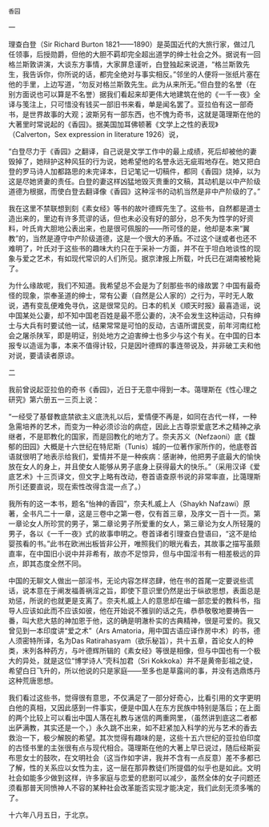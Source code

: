    香园 

   一

   理查白登（Sir Richard Burton 1821——1890）是英国近代的大旅行家，做过几任领事，后授勋爵，但他的大胆不羁却完全超出道学的绅士社会之外。据说有一回格兰斯敦讲演，大谈东方事情，大家屏息谨听，白登独起来说道，“格兰斯敦先生，我告诉你，你所说的话，都完全绝对与事实相反。”邻坐的人便将一张纸片塞在他的手里，上边写道，“勿反对格兰斯敦先生。此为从来所无。”但白登的名誉（在别方面说也可以算是不名誉）据我们看起来却更伟大地建筑在他的《一千一夜》全译与笺注上，只可惜没有钱买一部旧书来看，单是闻名罢了。亚拉伯有这一部奇书，是世界故事的大观；波斯另有一部东西，也不愧为奇书，这就是蔼理斯在他的大著里时常说起的《香园》。据美国加耳佛顿著《文学上之性的表现》（Calverton，Sex expression in literature 1926）说，

   “白登尽力于《香园》之翻译，自己说是文学工作中的最上成绩，死后却被他的妻毁掉了，她辩护这种风狂的行为说，她希望他的名誉永远无疵瑕地存在。她又把白登的罗马诗人加都路思的未完译本，日记笔记一切稿件，都同《香园》烧掉，以为这是尽她贤妻的责任。白登的妻这样凶猛地毁灭贵重的文稿，其动机是以中产阶级道德为根据，而使白登去翻译像《香园》这种淫书的动机当然是非中产阶级的了。”

   我在这里不禁联想到刻《素女经》等书的故叶德辉先生了。这些书，自然都是道士造出来的，里边有许多荒谬的话，但也未必没有好的部分，总不失为性学的好资料，叶氏肯大胆地公表出来，也是很可佩服的——所可怪的是，他却是本来“翼教”的，当然是遵守中产阶级道德，这是一个很大的矛盾。不过这个谜或者也还不难明了，叶氏对于这些书的趣味大约只在于采补一方面，并不在于坦白地谈性的现象与爱之艺术，有如现代常识的人们所见。据京津报上所载，叶氏已在湖南被枪毙了。

   为什么缘故呢，我们不知道。我希望总不会是为了刻那些书的缘故罢？中国有最奇怪的现象，崇奉圣道的绅士，常有公妻（自然是公人家的）之行为，平时无人敢说，遇有变乱便难免寻仇，这是很常见的。日本的机关《顺天时报》最喜造谣，说中国某处公妻，却不知中国老百姓是最不愿公妻的，决不会发生这种运动，只有绅士与大兵有时要试他一试，结果常常是可怕的反动，古语所谓民变，前年河南红枪会之屠杀陕军，即是明证，别处地方之迫害绅士也多少与这个有关。在中国的日本报专以造谣为事，本来不值得计较，只是因叶德辉的事连带说及，并非破工夫和他对说，要请读者原谅。

   二

   我前曾说起亚拉伯的奇书《香园》，近日于无意中得到一本。蔼理斯在《性心理之研究》第六册五一三页上说：

   “一经受了基督教底禁欲主义底洗礼以后，爱情便不再是，如同在古代一样，一种急需培养的艺术，而变为一种必须诊治的病症，因此上古尊崇爱底艺术之精神之承继者，不是耶教化的国家，而是回教化的地方了。奈夫苏义（Nefzaoni）底《馥郁的田园》大概是十六世纪在特尼斯（Tunis）城的一位著作家所作的，他底卷首语就很明了地表示给我们，爱情并不是一种疾病：感谢神，他把男子底最大的愉快放在女人的身上，并且使女人能够从男子底身上获得最大的快乐。”（采用汉译《爱底艺术》十三页译文，但文字上略有改动，卷首语查原书说的非常率直，比蔼理斯所引还要直说，现在索性改得含混一点了。）

   我所有的这一本书，题名“怡神的香园”，奈夫札威上人（Shaykh Nafzawi）原著，全书凡二十一章，这是三卷中之第一卷，仅有首三章，及序文一百十一页。第一章论女人所珍赏的男子，第二章论男子所爱重的女人，第三章论为女人所轻蔑的男子，各以《一千一夜》式的故事申明之。卷首译者引理查白登语曰，“这不是给婴孩看的书。”此书在欧洲出板皆非公开，唯照我们的眼光看去，其故事之描写虽颇直率，在中国旧小说中并非希有，故亦不足惊异，但与中国淫书有一相差极远的异点，即其态度全然不同。

   中国的无聊文人做出一部淫书，无论内容怎样恣肆，他在书的首尾一定要说些谎话，说本意在于阐发福善祸淫之旨，即使下意识里仍然是出于纵欲思想，表面总是劝惩，所说的也就更是支离了。奈夫札威上人的意思却在编一部恋爱的教科书，指导人应该如此而不应该如彼，他在开始说不雅驯的话之先，恭恭敬敬地要祷告一番，叫大悲大慈的神加恩于他，这的确是明澈朴实的古典精神，很是可爱的。我又曾见到一本印度讲“爱之术”（Ars Amatoria，用中国古语应译作房中术）的书，德人须密特所译，名为Das Ratirahasyam（欲乐秘旨），共十五章，首论女人的种类，末列各种药方，与叶德辉所辑的《素女经》等很是相像，但与中国也有一个极大的异处，就是这位“博学诗人”壳科加君（Sri Kokkoka）并不是黄帝彭祖之徒，希望白日飞升的，所以他说的只是家庭——至多也是草露间的事，并没有选鼎炼丹这种荒唐思想。

   我们看过这些书，觉得很有意思，不仅满足了一部分好奇心，比看引用的文字更明白他的真相，又因此感到一件事实，便是中国人在东方民族中特别是落后；在上面的两个比较上可以看出中国人落在礼教与迷信的两重网里，（虽然讲到底这二者都出萨满教，其实还是一个，）永久跳不出来，如不赶紧加入科学的光与艺术的香去救治一下，极少解脱的希望。其次觉得有趣味的是，这些十五六世纪的亚拉伯印度的古怪书里的主张很有点与现代相合。蔼理斯在他的大著上早已说过，随后经斯妥布思女士的鼓吹，在文明社会（这当作如字讲，我并不含有一点反意）差不多都已了解，性的关系应以女性为主，这一层在那异教徒们所提倡的似乎也是如此。文明社会如能多少做到这样，许多家庭与恋爱的悲剧可以减少，虽然全体的女子问题还须看那普天同愤神人不容的某种社会改革能否实现才能决定，我们此刻无须多嘴的了。

   十六年八月五日，于北京。

